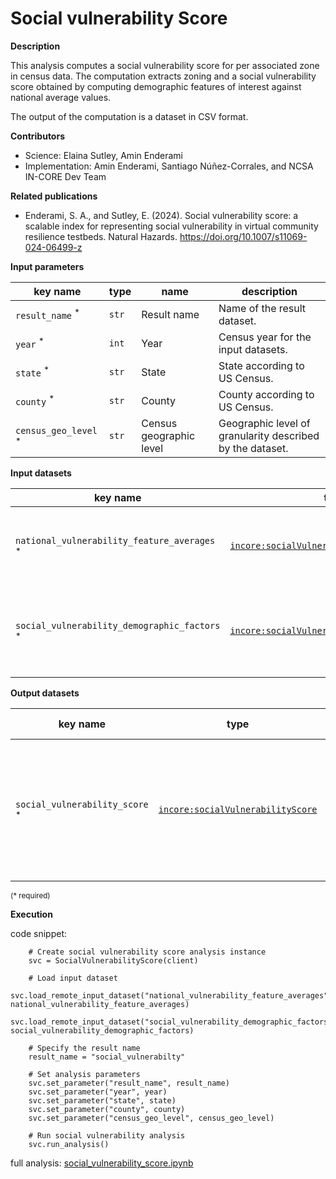 # Social vulnerability Score

**Description**

This analysis computes a social vulnerability score for per associated zone in census data.  The computation
extracts zoning and a social vulnerability score obtained by computing demographic features of interest against 
national average values.

The output of the computation is a dataset in CSV format.

**Contributors**

- Science: Elaina Sutley, Amin Enderami
- Implementation: Amin Enderami, Santiago Núñez-Corrales, and NCSA IN-CORE Dev Team

**Related publications**
- Enderami, S. A., and Sutley, E. (2024). Social vulnerability score: a scalable index for representing social 
vulnerability in virtual community resilience testbeds. Natural Hazards. https://doi.org/10.1007/s11069-024-06499-z

**Input parameters**

key name | type | name | description
--- | --- | --- | ---
`result_name` <sup>*</sup> | `str` | Result name | Name of the result dataset.
`year` <sup>*</sup> | `int` | Year | Census year for the input datasets.
`state` <sup>*</sup> | `str` | State | State according to US Census.
`county` <sup>*</sup> | `str` | County | County according to US Census.
`census_geo_level` <sup>*</sup> | `str` | Census geographic level | Geographic level of granularity described by the dataset.

**Input datasets**

key name | type | name | description
--- | --- | --- | ---
`national_vulnerability_feature_averages` <sup>*</sup> | [`incore:socialVulnerabilityFeatureAverages`](https://incore.ncsa.illinois.edu/semantics/api/types/incore:socialVulnerabilityFeatureAverages) | National vulnerability feature averages | National averages for features determining social vulnerability.
`social_vulnerability_demographic_factors` <sup>*</sup> | [`incore:socialVulnerabilityDemFactors`](https://incore.ncsa.illinois.edu/semantics/api/types/incore:socialVulnerabilityDemFactors) | Demographic factors | social vulnerability demographic factors for a given geographic type.

**Output datasets**

key name | type | parent key   | name | description
--- | --- |--------------| --- | ---
`social_vulnerability_score` <sup>*</sup> | [`incore:socialVulnerabilityScore`](https://incore.ncsa.illinois.edu/semantics/api/types/incore:socialVulnerabilityScore) | `sv)result`  | Results | A dataset containing results (format: CSV)<br>with social vulnerability score at the required geographic level.

<small>(* required)</small>

**Execution**

code snippet:

```
    # Create social vulnerability score analysis instance
    svc = SocialVulnerabilityScore(client)

    # Load input dataset
    svc.load_remote_input_dataset("national_vulnerability_feature_averages", national_vulnerability_feature_averages)
    svc.load_remote_input_dataset("social_vulnerability_demographic_factors", social_vulnerability_demographic_factors)

    # Specify the result name
    result_name = "social_vulnerabilty"

    # Set analysis parameters
    svc.set_parameter("result_name", result_name)
    svc.set_parameter("year", year)
    svc.set_parameter("state", state)
    svc.set_parameter("county", county)
    svc.set_parameter("census_geo_level", census_geo_level)
    
    # Run social vulnerability analysis
    svc.run_analysis()
```

full analysis: [social_vulnerability_score.ipynb](https://github.com/IN-CORE/incore-docs/blob/main/notebooks/social_vulnerability_score.ipynb)
